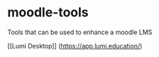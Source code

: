 # moodle-tools
Tools that can be used to enhance a moodle LMS 


[[Lumi Desktop]] (https://app.lumi.education/)
